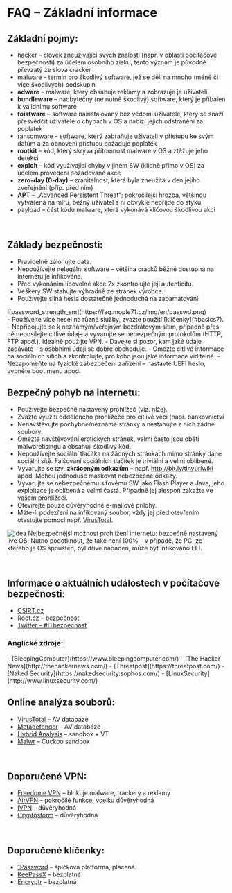 # FAQ &ndash; Základní informace

## Základní pojmy:
- <span class="green">hacker</span> &ndash; člověk zneužívající svých znalostí (např. v oblasti počítačové bezpečnosti) za účelem osobního zisku, tento význam je původně převzatý ze slova cracker
- <span class="green">malware</span> &ndash; termín pro škodlivý software, jež se dělí na mnoho (méně či více škodlivých) podskupin
- **adware** &ndash; malware, který obsahuje reklamy a zobrazuje je uživateli
- **bundleware** &ndash; nadbytečný (ne nutně škodlivý) software, který je přibalen k validnímu software
- **foistware** &ndash; software nainstalovaný bez vědomí uživatele, který se snaží přesvědčit uživatele o chybách v OS a nabízí jejich odstranění za poplatek
- <span class="green">ransomware</span> &ndash; software, který zabraňuje uživateli v přístupu ke svým datům a za obnovení přístupu požaduje poplatek
- **rootkit** &ndash; kód, který skrývá přítomnost malware v OS a ztěžuje jeho detekci
- **exploit** &ndash; kód využívající chyby v jiném SW (klidně přímo v OS) za účelem provedení požadované akce
- **zero-day (0-day)** &ndash; zranitelnost, která byla zneužita v den jejího zveřejnění (příp. před ním)
- **APT** &ndash; &bdquo;Advanced Persistent Threat&ldquo;; pokročilejší hrozba, většinou vytvářená na míru, běžný uživatel s ní obvykle nepřijde do styku
- <span class="green">payload</span> &ndash; část kódu malware, která vykonává klíčovou škodlivou akci

<br>

## Základy bezpečnosti:
- Pravidelně zálohujte data.
- Nepoužívejte nelegální software &ndash; většina cracků běžně dostupná na internetu je infikována.
- Před vykonáním libovolné akce 2x zkontrolujte její autenticitu.
-	Veškerý SW stahujte výhradně ze stránek výrobce.
- Používejte silná hesla dostatečně jednoduchá na zapamatování:
<li style="list-style-type: none">![password_strength_sm](https://faq.mople71.cz/img/en/passwd.png)</li>
- Používejte více hesel na různé služby, zvažte použití [klíčenky](#basics7).
- Nepřipojujte se k neznámým/veřejným bezdrátovým sítím, případně přes ně neposílejte citlivé údaje a vyvarujte se nebezpečným protokolům (HTTP, FTP apod.). Ideálně použijte VPN.
- Dávejte si pozor, kam jaké údaje zadáváte &ndash; s osobními údaji se dobře obchoduje.
- Omezte citlivé informace na sociálních sítích a zkontrolujte, pro koho jsou jaké informace viditelné.
- Nezapomeňte na fyzické zabezpečení zařízení &ndash; nastavte UEFI heslo, vypněte boot menu apod.

<br>

## Bezpečný pohyb na internetu:
- Používejte bezpečně nastavený prohlížeč (viz. níže).
-	Zvažte využití odděleného prohlížeče pro citlivé věci (např. bankovnictví
- Nenavštěvujte pochybné/neznámé stránky a nestahujte z nich žádné soubory.
- Omezte navštěvování erotických stránek, velmi často jsou oběti malwaretisingu a obsahují škodlivý kód.
-	Nepoužívejte sociální tlačítka na žádných stránkách mimo stránky dané sociální sítě. Falšování sociálních tlačítek je triviální a velmi oblíbené.
- Vyvarujte se tzv. **zkráceným odkazům** &ndash; např. http://bit.ly/tinyurlwiki apod. Mohou jednoduše maskovat nebezpečné odkazy.
- Vyvarujte se nebezpečnému síťovému SW jako <span class="red">Flash Player</span> a <span class="red">Java</span>, jeho exploitace je oblíbená a velmi častá. Případně jej alespoň zakažte ve vašem prohlížeči.
- Otevírejte pouze důvěryhodné e-mailové přílohy.
- Máte-li podezření na infikovaný soubor, vždy jej před otevřením otestujte pomocí např. [VirusTotal](https://www.virustotal.com/).

![idea](https://mople71.cz/img/sm/idea.gif) Nejbezpečnější možnost prohlížení internetu: <span class="green">bezpečně nastavený live OS</span>. Nutno podotknout, že také není 100% &ndash; v případě, že PC, ze kterého je OS spouštěn, byl dříve napaden, může být infikováno EFI.

<br>

## Informace o aktuálních událostech v počítačové bezpečnosti:
- [CSIRT.cz](https://csirt.cz/news/security/)
- [Root.cz &ndash; bezpečnost](https://www.root.cz/bezpecnost/)
- [Twitter &ndash; #ITbezpecnost](https://twitter.com/hashtag/ITbezpecnost)

<h3 id="basics4.1" class="nocol">Anglické zdroje:</h3>
- [BleepingComputer](https://www.bleepingcomputer.com/)
- [The Hacker News](http://thehackernews.com/)
- [Threatpost](https://threatpost.com/)
- [Naked Security](https://nakedsecurity.sophos.com/)
- [LinuxSecurity](http://www.linuxsecurity.com/)

<br>

## Online analýza souborů:
- [VirusTotal](https://www.virustotal.com/) &ndash; AV databáze
- [Metadefender](https://www.metadefender.com/) &ndash; AV databáze
- [Hybrid Analysis](https://www.reverse.it/) &ndash; sandbox + VT
- [Malwr](https://malwr.com/submission/) &ndash; Cuckoo sandbox

<br>

## Doporučené VPN:
- [Freedome VPN](https://www.f-secure.com/en/web/home_global/freedome/) &ndash; blokuje malware, trackery a reklamy
- [AirVPN](https://airvpn.org/) &ndash; pokročilé funkce, vcelku důvěryhodná
- [IVPN](https://www.ivpn.net/) &ndash; důvěryhodná
- [Cryptostorm](https://cryptostorm.is/) &ndash; důvěryhodná

<br>

## Doporučené klíčenky:
- [1Password](https://1password.com/) &ndash; špičková platforma, placená
- [KeePassX](https://www.keepassx.org/) &ndash; bezplatná
- [Encryptr](https://spideroak.com/solutions/encryptr/) &ndash; bezplatná
